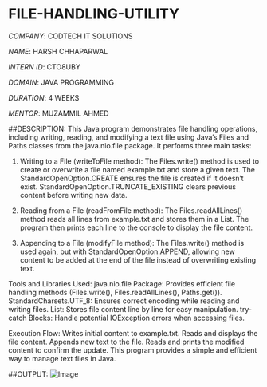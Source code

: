 # FILE-HANDLING-UTILITY

*COMPANY*: CODTECH IT SOLUTIONS 

*NAME*: HARSH CHHAPARWAL

*INTERN ID*: CTO8UBY

*DOMAIN*: JAVA PROGRAMMING 

*DURATION*: 4 WEEKS

*MENTOR*: MUZAMMIL AHMED

##DESCRIPTION: 
 This Java program demonstrates file handling operations, including writing, reading, and modifying a text file using Java’s Files and Paths classes from the java.nio.file package. It performs three main tasks:

1. Writing to a File (writeToFile method):
The Files.write() method is used to create or overwrite a file named example.txt and store a given text.
The StandardOpenOption.CREATE ensures the file is created if it doesn’t exist.
StandardOpenOption.TRUNCATE_EXISTING clears previous content before writing new data.

2. Reading from a File (readFromFile method):
The Files.readAllLines() method reads all lines from example.txt and stores them in a List<String>.
The program then prints each line to the console to display the file content.

3. Appending to a File (modifyFile method):
The Files.write() method is used again, but with StandardOpenOption.APPEND, allowing new content to be added at the end of the file instead of overwriting existing text.

Tools and Libraries Used:
java.nio.file Package: Provides efficient file handling methods (Files.write(), Files.readAllLines(), Paths.get()).
StandardCharsets.UTF_8: Ensures correct encoding while reading and writing files.
List<String>: Stores file content line by line for easy manipulation.
try-catch Blocks: Handle potential IOException errors when accessing files.

Execution Flow:
Writes initial content to example.txt.
Reads and displays the file content.
Appends new text to the file.
Reads and prints the modified content to confirm the update.
This program provides a simple and efficient way to manage text files in Java.




##OUTPUT: ![Image](https://github.com/user-attachments/assets/fd45f574-53c4-4dea-9933-756aaac779cb)
